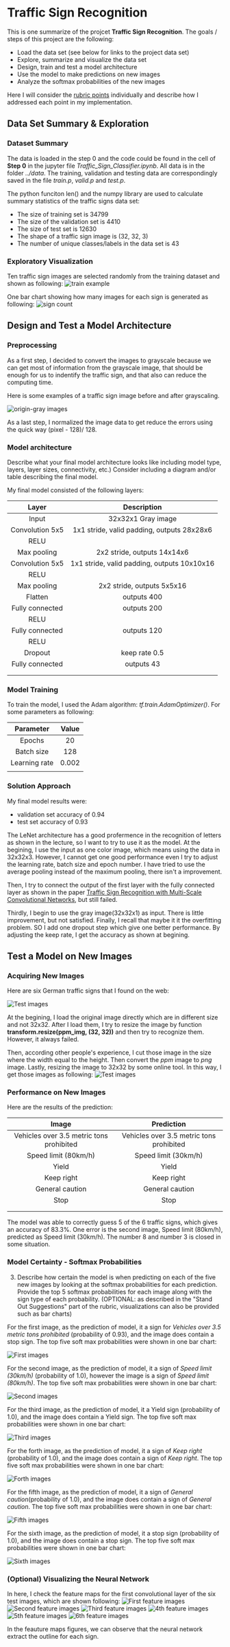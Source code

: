 # **Traffic Sign Recognition** 

This is one summarize of the projcet **Traffic Sign Recognition**. The goals / steps of this project are the following:
* Load the data set (see below for links to the project data set)
* Explore, summarize and visualize the data set
* Design, train and test a model architecture
* Use the model to make predictions on new images
* Analyze the softmax probabilities of the new images


[//]: # (Image References)

[image1]: ./examples/visualization.jpg "Visualization"
[image2]: ./examples/grayscale.jpg "Grayscaling"
[image3]: ./examples/random_noise.jpg "Random Noise"
[image4]: ./examples/placeholder.png "Traffic Sign 1"
[image5]: ./examples/placeholder.png "Traffic Sign 2"
[image6]: ./examples/placeholder.png "Traffic Sign 3"
[image7]: ./examples/placeholder.png "Traffic Sign 4"
[image8]: ./examples/placeholder.png "Traffic Sign 5"

Here I will consider the [rubric points](https://review.udacity.com/#!/rubrics/481/view) individually and describe how I addressed each point in my implementation.  

## Data Set Summary & Exploration

### Dataset Summary

The data is loaded in the step 0 and the code could be found in the cell of **Step 0** in the jupyter file *Traffic_Sign_Classifier.ipynb*. All data is in the folder *../data*. The training, validation and testing data are correspondingly saved in the file *train.p*, *valid.p* and *test.p*.

The python funciton len() and the numpy library are used to calculate summary statistics of the traffic
signs data set:
* The size of training set is 34799
* The size of the validation set is 4410
* The size of test set is 12630
* The shape of a traffic sign image is (32, 32, 3)
* The number of unique classes/labels in the data set is 43

### Exploratory Visualization
Ten traffic sign images are selected randomly from the training dataset and shown as following:
![train example](./fig_writeup/train_example.png)

One bar chart showing how many images for each sign is generated as following:
![sign count](./fig_writeup/sign_count.png)

## Design and Test a Model Architecture

### Preprocessing

As a first step, I decided to convert the images to grayscale because we can get most of information from the grayscale image, that should be enough for us to indentify the traffic sign, and that also can reduce the computing time.

Here is some examples of a traffic sign image before and after grayscaling.

![origin-gray images](fig_writeup/train_gray.png)

As a last step, I normalized the image data to get reduce the errors using the quick way (pixel - 128)/ 128.

### Model architecture

 Describe what your final model architecture looks like including model type, layers, layer sizes, connectivity, etc.) Consider including a diagram and/or table describing the final model.

My final model consisted of the following layers:

| Layer         		|     Description	        					| 
|:---------------------:|:---------------------------------------------:| 
| Input         		| 32x32x1 Gray image   							| 
| Convolution 5x5     	| 1x1 stride, valid padding, outputs 28x28x6 	|
| RELU					|												|
| Max pooling	      	| 2x2 stride,  outputs 14x14x6  				|
| Convolution 5x5	    | 1x1 stride, valid padding, outputs 10x10x16   |
| RELU					|												|
| Max pooling	      	| 2x2 stride,  outputs 5x5x16  		    		|
| Flatten   	      	| outputs 400                 		    		|
| Fully connected		| outputs 200  									|
| RELU					|												|
| Fully connected		| outputs 120  									|
| RELU					|												|
| Dropout				| keep rate 0.5									|
| Fully connected		| outputs 43  									|
|						|												|
|						|												|
 

### Model Training

To train the model, I used the Adam algorithm: *tf.train.AdamOptimizer()*. For some parameters as following:

| Parameter         	|     Value	   			| 
|:---------------------:|:---------------------:| 
| Epochs         		|     20        		| 
| Batch size        	|     128           	|
| Learning rate			|	0.002				|
|						|						|


### Solution Approach

My final model results were:
* validation set accuracy of 0.94 
* test set accuracy of 0.93

The LeNet architecture has a good profermence in the recognition of letters as shown in the lecture, so I want to try to use it as the model. At the begining, I use the input as one color image, which means using the data in 32x32x3. However, I cannot get one good performance even I try to adjust the learning rate, batch size and epoch number. I have tried to use the average pooling instead of the maximum pooling, there isn't a improvement.

Then, I try to connect the output of the first layer with the fully connected layer as shown in the paper [Traffic Sign Recognition with Multi-Scale Convolutional Networks](http://yann.lecun.com/exdb/publis/pdf/sermanet-ijcnn-11.pdf), but still failed.

Thirdly, I begin to use the gray image(32x32x1) as input. There is little improvement, but not satisfied. Finally, I recall that maybe it it the overfitting problem. SO I add one dropout step which give one better performance. By adjusting the keep rate, I get the accuracy as shown at begining.
 
## Test a Model on New Images

### Acquiring New Images

Here are six German traffic signs that I found on the web:

![Test images](./fig_writeup/original_test_images.png) 

At the begining, I load the original image directly which are in different size and not 32x32. After I load them, I try to resize the image by function **transform.resize(ppm_img, (32, 32))** and then try to recognize them. However, it always failed. 

Then, according other people's experience, I cut those image in the size where the width equal to the height. Then convert the *ppm* image to *png* image. Lastly, resizing the image to 32x32 by some online tool. In this way, I get those images as following:
![Test images](./fig_writeup/test_images_png32.png) 

### Performance on New Images

Here are the results of the prediction:

| Image			        |     Prediction	        					| 
|:---------------------:|:---------------------------------------------:| 
| Vehicles over 3.5 metric tons prohibited| Vehicles over 3.5 metric tons prohibited | 
| Speed limit (80km/h) 	| Speed limit (30km/h) 	        				|
| Yield					| Yield											|
| Keep right	      	| Keep right					 				|
| General caution		| General caution      							|
| Stop		        	| Stop      		        					|
|   		        	|             		        					|
|   		        	|             		        					|

The model was able to correctly guess 5 of the 6 traffic signs, which gives an accuracy of 83.3%. One error is the second image, Speed limit (80km/h), predicted as Speed limit (30km/h). The number 8 and number 3 is closed in some situation. 

### Model Certainty - Softmax Probabilities

 3. Describe how certain the model is when predicting on each of the five new images by looking at the softmax probabilities for each prediction. Provide the top 5 softmax probabilities for each image along with the sign type of each probability. (OPTIONAL: as described in the "Stand Out Suggestions" part of the rubric, visualizations can also be provided such as bar charts)


For the first image, as the prediction of model, it a sign for *Vehicles over 3.5 metric tons prohibited* (probability of 0.93), and the image does contain a stop sign. The top five soft max probabilities were shown in one bar chart: 

![First images](./fig_writeup/ProsBar_0.png) 


For the second image, as the prediction of model, it a sign of *Speed limit (30km/h)* (probability of 1.0), however the image is a sign of *Speed limit (80km/h)*. The top five soft max probabilities were shown in one bar chart: 

![Second images](./fig_writeup/ProsBar_1.png) 


For the third image, as the prediction of model, it a Yield sign (probability of 1.0), and the image does contain a Yield sign. The top five soft max probabilities were shown in one bar chart: 

![Third images](./fig_writeup/ProsBar_2.png) 


For the forth image, as the prediction of model, it a sign of *Keep right* (probability of 1.0), and the image does contain a sign of *Keep right*. The top five soft max probabilities were shown in one bar chart: 

![Forth images](./fig_writeup/ProsBar_3.png) 


For the fifth image, as the prediction of model, it a sign of *General caution*(probability of 1.0), and the image does contain a sign of *General caution*. The top five soft max probabilities were shown in one bar chart: 

![Fifth images](./fig_writeup/ProsBar_4.png) 


For the sixth image, as the prediction of model, it a stop sign (probability of 1.0), and the image does contain a stop sign. The top five soft max probabilities were shown in one bar chart: 

![Sixth images](./fig_writeup/ProsBar_5.png) 


### (Optional) Visualizing the Neural Network
In here, I check the feature maps for the first convolutional layer of the six test images, which are shown following:
![First feature images](./fig_writeup/FeatureMap_0.png) 
![Second feature images](./fig_writeup/FeatureMap_1.png) 
![Third feature images](./fig_writeup/FeatureMap_2.png) 
![4th feature images](./fig_writeup/FeatureMap_3.png) 
![5th feature images](./fig_writeup/FeatureMap_4.png) 
![6th feature images](./fig_writeup/FeatureMap_5.png) 

In the feauture maps figures, we can observe that the neural network extract the outline for each sign.

